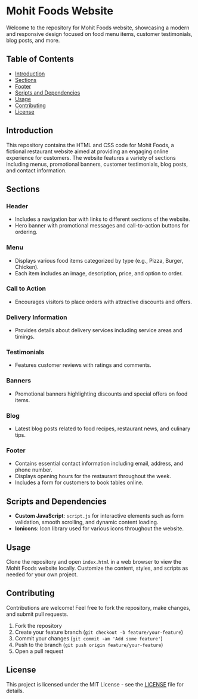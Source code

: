 # Mohit Foods Website

Welcome to the repository for Mohit Foods website, showcasing a modern and responsive design focused on food menu items, customer testimonials, blog posts, and more.

## Table of Contents

- [Introduction](#introduction)
- [Sections](#sections)
- [Footer](#footer)
- [Scripts and Dependencies](#scripts-and-dependencies)
- [Usage](#usage)
- [Contributing](#contributing)
- [License](#license)

## Introduction

This repository contains the HTML and CSS code for Mohit Foods, a fictional restaurant website aimed at providing an engaging online experience for customers. The website features a variety of sections including menus, promotional banners, customer testimonials, blog posts, and contact information.

## Sections

### Header

- Includes a navigation bar with links to different sections of the website.
- Hero banner with promotional messages and call-to-action buttons for ordering.

### Menu

- Displays various food items categorized by type (e.g., Pizza, Burger, Chicken).
- Each item includes an image, description, price, and option to order.

### Call to Action

- Encourages visitors to place orders with attractive discounts and offers.

### Delivery Information

- Provides details about delivery services including service areas and timings.

### Testimonials

- Features customer reviews with ratings and comments.

### Banners

- Promotional banners highlighting discounts and special offers on food items.

### Blog

- Latest blog posts related to food recipes, restaurant news, and culinary tips.

### Footer

- Contains essential contact information including email, address, and phone number.
- Displays opening hours for the restaurant throughout the week.
- Includes a form for customers to book tables online.

## Scripts and Dependencies

- **Custom JavaScript**: `script.js` for interactive elements such as form validation, smooth scrolling, and dynamic content loading.
- **Ionicons**: Icon library used for various icons throughout the website.

## Usage

Clone the repository and open `index.html` in a web browser to view the Mohit Foods website locally. Customize the content, styles, and scripts as needed for your own project.

## Contributing

Contributions are welcome! Feel free to fork the repository, make changes, and submit pull requests.

1. Fork the repository
2. Create your feature branch (`git checkout -b feature/your-feature`)
3. Commit your changes (`git commit -am 'Add some feature'`)
4. Push to the branch (`git push origin feature/your-feature`)
5. Open a pull request

## License

This project is licensed under the MIT License - see the [LICENSE](./LICENSE) file for details.
